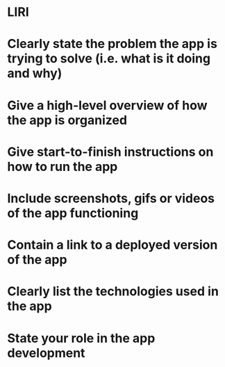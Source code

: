 # LIRI
# Clearly state the problem the app is trying to solve (i.e. what is it doing and why)

# Give a high-level overview of how the app is organized

# Give start-to-finish instructions on how to run the app

# Include screenshots, gifs or videos of the app functioning

# Contain a link to a deployed version of the app

# Clearly list the technologies used in the app

# State your role in the app development